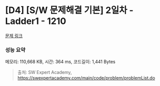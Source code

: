 # [D4] [S/W 문제해결 기본] 2일차 - Ladder1 - 1210 

[문제 링크](https://swexpertacademy.com/main/code/problem/problemDetail.do?contestProbId=AV14ABYKADACFAYh) 

### 성능 요약

메모리: 110,668 KB, 시간: 364 ms, 코드길이: 1,441 Bytes



> 출처: SW Expert Academy, https://swexpertacademy.com/main/code/problem/problemList.do